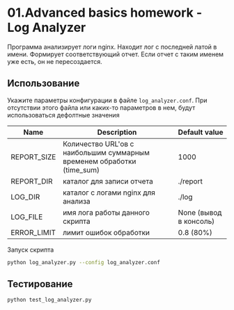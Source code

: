 # 01.Advanced basics homework - Log Analyzer

Программа анализирует логи nginx. 
Находит лог с последней латой в имени. Формирует соответствующий отчет. Если отчет с таким именем уже есть, он не пересоздается.

## Использование

Укажите параметры конфигурации в файле `log_analyzer.conf`. При отсутствии этого файла или каких-то параметров в нем, будут использоваться дефолтные значения

| Name         | Description                      | Default value          |
|--------------|----------------------------------|------------------------|
| REPORT_SIZE  | Количество URL'ов с наибольшим суммарным временем обработки (time_sum) | 1000                   |
| REPORT_DIR   | каталог для записи отчета        | ./report               |
| LOG_DIR      | каталог с логами nginx для анализа | ./log                  |
| LOG_FILE     | имя лога работы данного скрипта  | None (вывод в консоль) |
| ERROR_LIMIT  | лимит ошибок обработки           | 0.8 (80%)              |

Запуск скрипта
```bash
python log_analyzer.py --config log_analyzer.conf

```

## Тестирование
```bash
python test_log_analyzer.py
```
